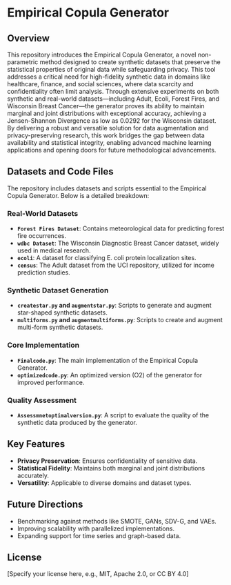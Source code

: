
# Empirical Copula Generator

## Overview
This repository introduces the Empirical Copula Generator, a novel non-parametric method designed to create synthetic datasets that preserve the statistical properties of original data while safeguarding privacy. This tool addresses a critical need for high-fidelity synthetic data in domains like healthcare, finance, and social sciences, where data scarcity and confidentiality often limit analysis. Through extensive experiments on both synthetic and real-world datasets—including Adult, Ecoli, Forest Fires, and Wisconsin Breast Cancer—the generator proves its ability to maintain marginal and joint distributions with exceptional accuracy, achieving a Jensen-Shannon Divergence as low as 0.0292 for the Wisconsin dataset. By delivering a robust and versatile solution for data augmentation and privacy-preserving research, this work bridges the gap between data availability and statistical integrity, enabling advanced machine learning applications and opening doors for future methodological advancements.

## Datasets and Code Files
The repository includes datasets and scripts essential to the Empirical Copula Generator. Below is a detailed breakdown:

### Real-World Datasets
- **`Forest Fires Dataset`**: Contains meteorological data for predicting forest fire occurrences.
- **`wdbc Dataset`**: The Wisconsin Diagnostic Breast Cancer dataset, widely used in medical research.
- **`ecoli`**: A dataset for classifying E. coli protein localization sites.
- **`census`**: The Adult dataset from the UCI repository, utilized for income prediction studies.

### Synthetic Dataset Generation
- **`createstar.py` and `augmentstar.py`**: Scripts to generate and augment star-shaped synthetic datasets.
- **`multiforms.py` and `augmentmultiforms.py`**: Scripts to create and augment multi-form synthetic datasets.

### Core Implementation
- **`Finalcode.py`**: The main implementation of the Empirical Copula Generator.
- **`optimizedcode.py`**: An optimized version (O2) of the generator for improved performance.

### Quality Assessment
- **`Assessmnetoptimalversion.py`**: A script to evaluate the quality of the synthetic data produced by the generator.

## Key Features
- **Privacy Preservation**: Ensures confidentiality of sensitive data.
- **Statistical Fidelity**: Maintains both marginal and joint distributions accurately.
- **Versatility**: Applicable to diverse domains and dataset types.

## Future Directions
- Benchmarking against methods like SMOTE, GANs, SDV-G, and VAEs.
- Improving scalability with parallelized implementations.
- Expanding support for time series and graph-based data.

## License
[Specify your license here, e.g., MIT, Apache 2.0, or CC BY 4.0]
